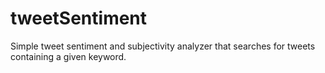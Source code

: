 # tweetSentiment
Simple tweet sentiment and subjectivity analyzer that searches for tweets containing a given keyword.

